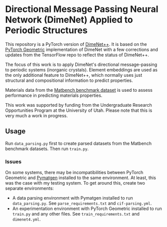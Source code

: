 # Directional Message Passing Neural Network (DimeNet) Applied to Periodic Structures

This repository is a PyTorch version of [DimeNet++](https://github.com/klicperajo/dimenet). It is based on the [PyTorch Geometric](https://github.com/rusty1s/pytorch_geometric) implementation of DimeNet with a few corrections and updates from the TensorFlow repo to reflect the status of DimeNet++.

The focus of this work is to apply DimeNet's directional message-passing to periodic systems (inorganic crystals). Element embeddings are used as the only additional feature to DimeNet++, which normally uses just structural and compositional information to predict properties.

Materials data from the [Matbench benchmark dataset](https://hackingmaterials.lbl.gov/automatminer/datasets.html) is used to assess performance in predicting materials properties.

This work was supported by funding from the Undergraduate Research Opportunities Program at the University of Utah. Please note that this is very much a work in progress.

## Usage
Run `data_parsing.py` first to create parsed datasets from the Matbench benchmark datasets. Then run `train.py`.

### Issues
On some systems, there may be incompatibilities between PyTorch Geometric and [Pymatgen](https://github.com/materialsproject/pymatgen) installed to the same environment. At least, this was the case with my testing system. To get around this, create two separate environments:
* A data parsing environment with Pymatgen installed to run `data_parsing.py`. See `parse_requirements.txt` and `cif-parsing.yml`.
* An experimentation environment with PyTorch Geometric installed to run `train.py` and any other files. See `train_requirements.txt` and `dimenet4.yml`.
